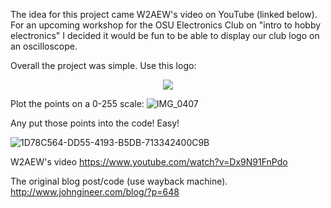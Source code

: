 The idea for this project came W2AEW's video on YouTube (linked below). For an upcoming workshop for the OSU Electronics Club on "intro to hobby electronics" I decided it would be fun to be able to display our club logo on an oscilloscope. 

Overall the project was simple. Use this logo:

<p align="center">
  <img src="https://user-images.githubusercontent.com/38517256/152870470-a8327bb0-de9b-4bc4-a885-d1dc144253d5.PNG" />
</p>


Plot the points on a 0-255 scale:
![IMG_0407](https://user-images.githubusercontent.com/38517256/152870759-ee51f0cb-8c0f-47e6-979d-f3809f845a57.jpg)

Any put those points into the code! Easy!

![1D78C564-DD55-4193-B5DB-713342400C9B](https://user-images.githubusercontent.com/38517256/152871083-ae8a8a2c-8b98-4b50-bf51-00ab16f123ca.jpeg)


W2AEW's video
https://www.youtube.com/watch?v=Dx9N91FnPdo

The original blog post/code (use wayback machine).
http://www.johngineer.com/blog/?p=648
